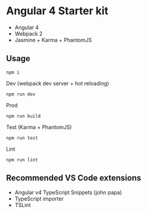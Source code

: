 # Angular 4 Starter kit

- Angular 4
- Webpack 2
- Jasmine + Karma + PhantomJS

## Usage
```
npm i
```

Dev (webpack dev server + hot reloading)
```
npm run dev
```

Prod
```
npm run build
```

Test (Karma + PhantomJS)
```
npm run test
```

Lint
```
npm run lint
```

## Recommended VS Code extensions

- Angular v4 TypeScript Snippets (john papa)
- TypeScript importer
- TSLint 
